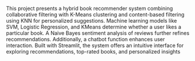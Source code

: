 This project presents a hybrid book recommender system combining collaborative filtering with K-Means clustering and content-based filtering using KNN for 
personalized suggestions. Machine learning models like SVM, Logistic Regression, and KMeans determine whether a user likes a particular book. A Naive Bayes sentiment analysis 
of reviews further refines recommendations. Additionally, a chatbot function enhances user interaction. Built with Streamlit, the system offers an intuitive interface for
exploring recommendations, top-rated books, and personalized insights 
